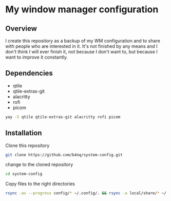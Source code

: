 # My window manager configuration 

## Overview 
I create this repository as a backup of my WM configuration and to share with people who are interested in it. It's not finished by any means and I don't think I will ever finish it, not because I don't want to, but because I want to improve it constantly. 

## Dependencies
- qtile
- qtile-extras-git 
- alacritty 
- rofi
- picom
```bash
yay -S qtile qtile-extras-git alacritty rofi picom
```
## Installation
Clone this repository
```bash
git clone https://github.com/b4nq/system-config.git 
```
change to the cloned repository
```bash
cd system-config
```
Copy files to the right directories
```bash
rsync -av --progress config/* ~/.config/. && rsync -a local/share/* ~/.local/share/. 
```
